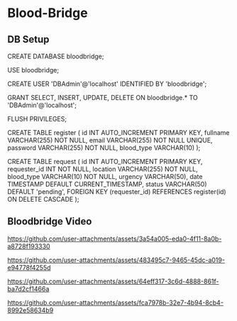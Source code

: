 # Blood-Bridge

## DB Setup
CREATE DATABASE bloodbridge;

USE bloodbridge;


CREATE USER 'DBAdmin'@'localhost' IDENTIFIED BY 'bloodbridge';

GRANT SELECT, INSERT, UPDATE, DELETE ON bloodbridge.* TO 'DBAdmin'@'localhost';

FLUSH PRIVILEGES;


CREATE TABLE register (
         id INT AUTO_INCREMENT PRIMARY KEY,
         fullname VARCHAR(255) NOT NULL,
         email VARCHAR(255) NOT NULL UNIQUE,
         password VARCHAR(255) NOT NULL,
         blood_type VARCHAR(10)
     );

CREATE TABLE request (
         id INT AUTO_INCREMENT PRIMARY KEY,
         requester_id INT NOT NULL,
         location VARCHAR(255) NOT NULL,
         blood_type VARCHAR(10) NOT NULL,
         urgency VARCHAR(50),
         date TIMESTAMP DEFAULT CURRENT_TIMESTAMP,
         status VARCHAR(50) DEFAULT 'pending',
         FOREIGN KEY (requester_id) REFERENCES register(id) ON DELETE CASCADE
     );


## Bloodbridge Video



https://github.com/user-attachments/assets/3a54a005-eda0-4f11-8a0b-a8728f193330




https://github.com/user-attachments/assets/483495c7-9465-45dc-a019-e94778f4255d



https://github.com/user-attachments/assets/64eff317-3c6d-4888-861f-ba7d2cf1466a



https://github.com/user-attachments/assets/fca7978b-32e7-4b94-8cb4-8992e58634b9


